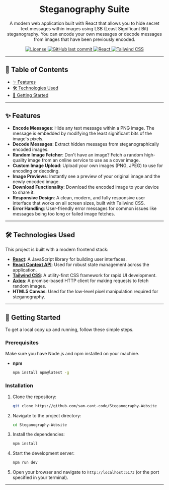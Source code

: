 <div align="center">

  # Steganography Suite

  <p>
    A modern web application built with React that allows you to hide secret text messages within images using LSB (Least Significant Bit) steganography. You can encode your own messages or decode messages from images that have been previously encoded.
  </p>

  <p>
    <a href="https://github.com/your-username/your-repo-name/blob/main/LICENSE">
      <img alt="License" src="https://img.shields.io/badge/license-MIT-blue.svg"/>
    </a>
    <a href="https://github.com/your-username/your-repo-name">
      <img alt="GitHub last commit" src="https://img.shields.io/github/last-commit/your-username/your-repo-name">
    </a>
    <a href="#">
      <img alt="React" src="https://img.shields.io/badge/React-20232A?style=for-the-badge&logo=react&logoColor=61DAFB"/>
    </a>
    <a href="#">
      <img alt="Tailwind CSS" src="https://img.shields.io/badge/Tailwind_CSS-38B2AC?style=for-the-badge&logo=tailwind-css&logoColor=white"/>
    </a>
  </p>
</div>

---

## 📖 Table of Contents

- [✨ Features](#-features)
- [🛠️ Technologies Used](#️-technologies-used)
- [🚀 Getting Started](#-getting-started)

---

## ✨ Features

* **Encode Messages**: Hide any text message within a PNG image. The message is embedded by modifying the least significant bits of the image's pixels.
* **Decode Messages**: Extract hidden messages from steganographically encoded images.
* **Random Image Fetcher**: Don't have an image? Fetch a random high-quality image from an online service to use as a cover image.
* **Custom Image Upload**: Upload your own images (PNG, JPEG) to use for encoding or decoding.
* **Image Previews**: Instantly see a preview of your original image and the newly encoded image.
* **Download Functionality**: Download the encoded image to your device to share it.
* **Responsive Design**: A clean, modern, and fully responsive user interface that works on all screen sizes, built with Tailwind CSS.
* **Error Handling**: User-friendly error messages for common issues like messages being too long or failed image fetches.

---


## 🛠️ Technologies Used

This project is built with a modern frontend stack:

* **[React](https://reactjs.org/)**: A JavaScript library for building user interfaces.
* **[React Context API](https://reactjs.org/docs/context.html)**: Used for robust state management across the application.
* **[Tailwind CSS](https://tailwindcss.com/)**: A utility-first CSS framework for rapid UI development.
* **[Axios](https://axios-http.com/)**: A promise-based HTTP client for making requests to fetch random images.
* **HTML5 Canvas**: Used for the low-level pixel manipulation required for steganography.

---

## 🚀 Getting Started

To get a local copy up and running, follow these simple steps.

### Prerequisites

Make sure you have Node.js and npm installed on your machine.
* **npm**
    ```bash
    npm install npm@latest -g
    ```

### Installation

1.  Clone the repository:
    ```bash
    git clone https://github.com/sam-cant-code/Steganography-Website
    ```
2.  Navigate to the project directory:
    ```bash
    cd Steganography-Website
    ```
3.  Install the dependencies:
    ```bash
    npm install
    ```
4.  Start the development server:
    ```bash
    npm run dev
    ```
5.  Open your browser and navigate to `http://localhost:5173` (or the port specified in your terminal).

---


